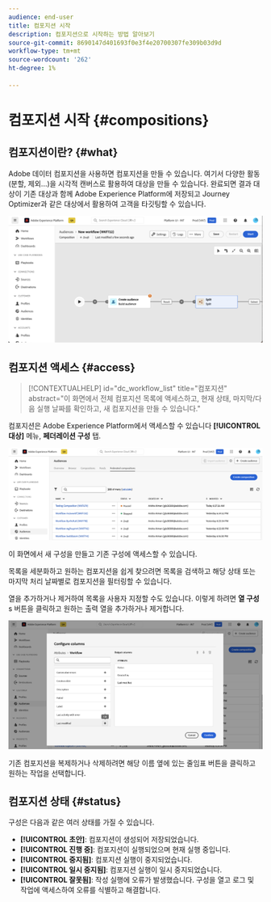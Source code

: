 ```yaml
---
audience: end-user
title: 컴포지션 시작
description: 컴포지션으로 시작하는 방법 알아보기
source-git-commit: 8690147d401693f0e3f4e20700307fe309b03d9d
workflow-type: tm+mt
source-wordcount: '262'
ht-degree: 1%

---
```


# 컴포지션 시작 {#compositions}

## 컴포지션이란? {#what}

Adobe 데이터 컴포지션을 사용하면 컴포지션을 만들 수 있습니다. 여기서 다양한 활동(분할, 제외...)을 시각적 캔버스로 활용하여 대상을 만들 수 있습니다. 완료되면 결과 대상이 기존 대상과 함께 Adobe Experience Platform에 저장되고 Journey Optimizer과 같은 대상에서 활용하여 고객을 타깃팅할 수 있습니다.

![](assets/composition-example.png)

## 컴포지션 액세스 {#access}

>[!CONTEXTUALHELP]
>id="dc_workflow_list"
>title="컴포지션"
>abstract="이 화면에서 전체 컴포지션 목록에 액세스하고, 현재 상태, 마지막/다음 실행 날짜를 확인하고, 새 컴포지션을 만들 수 있습니다."

컴포지션은 Adobe Experience Platform에서 액세스할 수 있습니다 **[!UICONTROL 대상]** 메뉴, **페더레이션 구성** 탭.

![](assets/compositions-list.png)

이 화면에서 새 구성을 만들고 기존 구성에 액세스할 수 있습니다.

목록을 세분화하고 원하는 컴포지션을 쉽게 찾으려면 목록을 검색하고 해당 상태 또는 마지막 처리 날짜별로 컴포지션을 필터링할 수 있습니다.

열을 추가하거나 제거하여 목록을 사용자 지정할 수도 있습니다. 이렇게 하려면 **열 구성** s 버튼을 클릭하고 원하는 출력 열을 추가하거나 제거합니다.

![](assets/compositions-columns.png)

기존 컴포지션을 복제하거나 삭제하려면 해당 이름 옆에 있는 줄임표 버튼을 클릭하고 원하는 작업을 선택합니다.

## 컴포지션 상태 {#status}

구성은 다음과 같은 여러 상태를 가질 수 있습니다.

* **[!UICONTROL 초안]**: 컴포지션이 생성되어 저장되었습니다.
* **[!UICONTROL 진행 중]**: 컴포지션이 실행되었으며 현재 실행 중입니다.
* **[!UICONTROL 중지됨]**: 컴포지션 실행이 중지되었습니다.
* **[!UICONTROL 일시 중지됨]**: 컴포지션 실행이 일시 중지되었습니다.
* **[!UICONTROL 잘못됨]**: 작성 실행에 오류가 발생했습니다. 구성을 열고 로그 및 작업에 액세스하여 오류를 식별하고 해결합니다.
